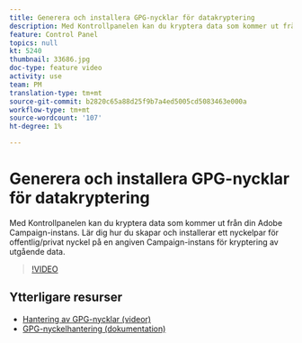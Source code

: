 ```yaml
---
title: Generera och installera GPG-nycklar för datakryptering
description: Med Kontrollpanelen kan du kryptera data som kommer ut från din Adobe Campaign-instans. Lär dig hur du skapar och installerar ett nyckelpar för offentlig/privat nyckel på en angiven Campaign-instans för kryptering av utgående data.
feature: Control Panel
topics: null
kt: 5240
thumbnail: 33686.jpg
doc-type: feature video
activity: use
team: PM
translation-type: tm+mt
source-git-commit: b2820c65a88d25f9b7a4ed5005cd5083463e000a
workflow-type: tm+mt
source-wordcount: '107'
ht-degree: 1%

---
```



# Generera och installera GPG-nycklar för datakryptering

Med Kontrollpanelen kan du kryptera data som kommer ut från din Adobe Campaign-instans. Lär dig hur du skapar och installerar ett nyckelpar för offentlig/privat nyckel på en angiven Campaign-instans för kryptering av utgående data.

>[!VIDEO](https://video.tv.adobe.com/v/36386?quality=12)

## Ytterligare resurser

* [Hantering av GPG-nycklar (videor)](./gpg-key-management-overview.md)
* [GPG-nyckelhantering (dokumentation)](https://docs.adobe.com/content/help/en/control-panel/using/instances-settings/gpg-keys-management.html)
